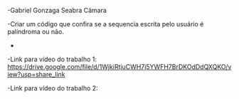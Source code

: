 -Gabriel Gonzaga Seabra Câmara

-Criar um código que confira se a sequencia escrita pelo usuário é palíndroma ou não.

-

-Link para vídeo do trabalho 1: https://drive.google.com/file/d/1WjkiRtjuCWH7j5YWFH7BrDKOdDdQXQKO/view?usp=share_link

-Link para vídeo do trabalho 2: 
